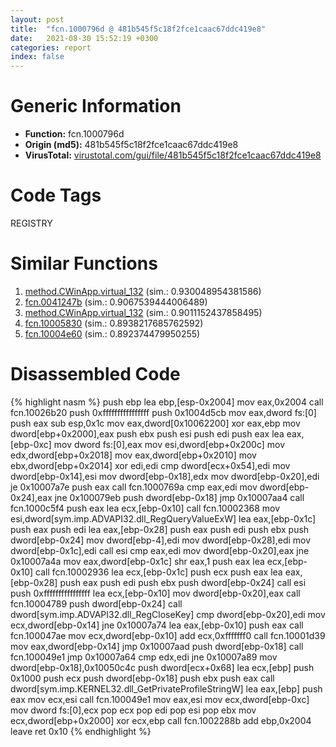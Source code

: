 ```yaml
---
layout: post
title:  "fcn.1000796d @ 481b545f5c18f2fce1caac67ddc419e8"
date:   2021-08-30 15:52:19 +0300
categories: report
index: false
---
```


# Generic Information
- **Function:** fcn.1000796d
- **Origin (md5):** 481b545f5c18f2fce1caac67ddc419e8
- **VirusTotal:** [virustotal.com/gui/file/481b545f5c18f2fce1caac67ddc419e8][virustotal_ref]

# Code Tags
<span class="tag" id="REGISTRY">REGISTRY</span>


# Similar Functions

1. [method.CWinApp.virtual\_132][similar_1_ref] (sim.: 0.930048954381586)
2. [fcn.0041247b][similar_2_ref] (sim.: 0.9067539444006489)
3. [method.CWinApp.virtual\_132][similar_3_ref] (sim.: 0.9011152437858495)
4. [fcn.10005830][similar_4_ref] (sim.: 0.8938217685762592)
5. [fcn.10004e60][similar_5_ref] (sim.: 0.892374479950255)


# Disassembled Code

{% highlight nasm %}
push ebp
lea ebp,[esp-0x2004]
mov eax,0x2004
call fcn.10026b20
push 0xffffffffffffffff
push 0x1004d5cb
mov eax,dword fs:[0]
push eax
sub esp,0x1c
mov eax,dword[0x10062200]
xor eax,ebp
mov dword[ebp+0x2000],eax
push ebx
push esi
push edi
push eax
lea eax,[ebp-0xc]
mov dword fs:[0],eax
mov esi,dword[ebp+0x200c]
mov edx,dword[ebp+0x2018]
mov eax,dword[ebp+0x2010]
mov ebx,dword[ebp+0x2014]
xor edi,edi
cmp dword[ecx+0x54],edi
mov dword[ebp-0x14],esi
mov dword[ebp-0x18],edx
mov dword[ebp-0x20],edi
je 0x10007a7e
push eax
call fcn.1000769a
cmp eax,edi
mov dword[ebp-0x24],eax
jne 0x100079eb
push dword[ebp-0x18]
jmp 0x10007aa4
call fcn.1000c5f4
push eax
lea ecx,[ebp-0x10]
call fcn.10002368
mov esi,dword[sym.imp.ADVAPI32.dll_RegQueryValueExW]
lea eax,[ebp-0x1c]
push eax
push edi
lea eax,[ebp-0x28]
push eax
push edi
push ebx
push dword[ebp-0x24]
mov dword[ebp-4],edi
mov dword[ebp-0x28],edi
mov dword[ebp-0x1c],edi
call esi
cmp eax,edi
mov dword[ebp-0x20],eax
jne 0x10007a4a
mov eax,dword[ebp-0x1c]
shr eax,1
push eax
lea ecx,[ebp-0x10]
call fcn.10002936
lea ecx,[ebp-0x1c]
push ecx
push eax
lea eax,[ebp-0x28]
push eax
push edi
push ebx
push dword[ebp-0x24]
call esi
push 0xffffffffffffffff
lea ecx,[ebp-0x10]
mov dword[ebp-0x20],eax
call fcn.10004789
push dword[ebp-0x24]
call dword[sym.imp.ADVAPI32.dll_RegCloseKey]
cmp dword[ebp-0x20],edi
mov ecx,dword[ebp-0x14]
jne 0x10007a74
lea eax,[ebp-0x10]
push eax
call fcn.100047ae
mov ecx,dword[ebp-0x10]
add ecx,0xfffffff0
call fcn.10001d39
mov eax,dword[ebp-0x14]
jmp 0x10007aad
push dword[ebp-0x18]
call fcn.100049e1
jmp 0x10007a64
cmp edx,edi
jne 0x10007a89
mov dword[ebp-0x18],0x10050c4c
push dword[ecx+0x68]
lea ecx,[ebp]
push 0x1000
push ecx
push dword[ebp-0x18]
push ebx
push eax
call dword[sym.imp.KERNEL32.dll_GetPrivateProfileStringW]
lea eax,[ebp]
push eax
mov ecx,esi
call fcn.100049e1
mov eax,esi
mov ecx,dword[ebp-0xc]
mov dword fs:[0],ecx
pop ecx
pop edi
pop esi
pop ebx
mov ecx,dword[ebp+0x2000]
xor ecx,ebp
call fcn.1002288b
add ebp,0x2004
leave 
ret 0x10
{% endhighlight %}


[similar_1_ref]: /report/method.CWinApp.virtual_132@e5d49e0823e602f2ee948ac39d32c1eb
[similar_2_ref]: /report/fcn.0041247b@7b00dd8f2abf54a73bfb09681334ff78
[similar_3_ref]: /report/method.CWinApp.virtual_132@9c2b894b84f59672d8be2e984066f76f
[similar_4_ref]: /report/fcn.10005830@4c3818fdf32d89a09257dbc9d3e142ea
[similar_5_ref]: /report/fcn.10004e60@3785b40cea34bd176ce2c160dcf987f8
[virustotal_ref]: https://www.virustotal.com/gui/file/481b545f5c18f2fce1caac67ddc419e8